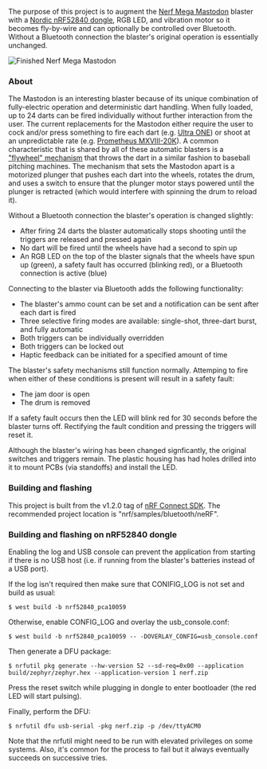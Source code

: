 The purpose of this project is to augment the [Nerf Mega Mastodon](https://nerf.fandom.com/wiki/Mega_Mastodon) blaster with a [Nordic nRF52840 dongle](https://www.nordicsemi.com/Software-and-tools/Development-Kits/nRF52840-Dongle), RGB LED, and vibration motor so it becomes fly-by-wire and can optionally be controlled over Bluetooth. Without a Bluetooth connection the blaster's original operation is essentially unchanged.

![Finished Nerf Mega Mastodon](https://user-images.githubusercontent.com/6494431/86424781-495b6a00-bc98-11ea-8b64-5fb6aaad2a97.jpg)
### About
The Mastodon is an interesting blaster because of its unique combination of fully-electric operation and deterministic dart handling. When fully loaded, up to 24 darts can be fired individually without further interaction from the user. The current replacements for the Mastodon either require the user to cock and/or press something to fire each dart (e.g. [Ultra ONE](https://nerf.fandom.com/wiki/ONE)) or shoot at an unpredictable rate (e.g. [Prometheus MXVIII-20K](https://nerf.fandom.com/wiki/Prometheus_MXVIII-20K)). A common characteristic that is shared by all of these automatic blasters is a ["flywheel" mechanism](https://nerf.fandom.com/wiki/Flywheel) that throws the dart in a similar fashion to baseball pitching machines. The mechanism that sets the Mastodon apart is a motorized plunger that pushes each dart into the wheels, rotates the drum, and uses a switch to ensure that the plunger motor stays powered until the plunger is retracted (which would interfere with spinning the drum to reload it).

Without a Bluetooth connection the blaster's operation is changed slightly:
* After firing 24 darts the blaster automatically stops shooting until the triggers are released and pressed again
* No dart will be fired until the wheels have had a second to spin up
* An RGB LED on the top of the blaster signals that the wheels have spun up (green), a safety fault has occurred (blinking red), or a Bluetooth connection is active (blue)

Connecting to the blaster via Bluetooth adds the following functionality:
* The blaster's ammo count can be set and a notification can be sent after each dart is fired
* Three selective firing modes are available: single-shot, three-dart burst, and fully automatic
* Both triggers can be individually overridden
* Both triggers can be locked out
* Haptic feedback can be initiated for a specified amount of time

The blaster's safety mechanisms still function normally. Attemping to fire when either of these conditions is present will result in a safety fault:
* The jam door is open
* The drum is removed

If a safety fault occurs then the LED will blink red for 30 seconds before the blaster turns off. Rectifying the fault condition and pressing the triggers will reset it.

Although the blaster's wiring has been changed signficantly, the original switches and triggers remain. The plastic housing has had holes drilled into it to mount PCBs (via standoffs) and install the LED.
### Building and flashing
This project is built from the v1.2.0 tag of [nRF Connect SDK](https://www.nordicsemi.com/Software-and-tools/Software/nRF-Connect-SDK). The recommended project location is "nrf/samples/bluetooth/neRF".
### Building and flashing on nRF52840 dongle
Enabling the log and USB console can prevent the application from starting if there is no USB
host (i.e. if running from the blaster's batteries instead of a USB port).

If the log isn't required then make sure that CONIFIG_LOG is not set and build as usual:
```
$ west build -b nrf52840_pca10059
```
Otherwise, enable CONFIG_LOG and overlay the usb_console.conf:
```
$ west build -b nrf52840_pca10059 -- -DOVERLAY_CONFIG=usb_console.conf
```
Then generate a DFU package:
```
$ nrfutil pkg generate --hw-version 52 --sd-req=0x00 --application build/zephyr/zephyr.hex --application-version 1 nerf.zip
```
Press the reset switch while plugging in dongle to enter bootloader (the red LED will start pulsing).

Finally, perform the DFU:
```
$ nrfutil dfu usb-serial -pkg nerf.zip -p /dev/ttyACM0
```
Note that the nrfutil might need to be run with elevated privileges on some systems. Also, it's
common for the process to fail but it always eventually succeeds on successive tries.
